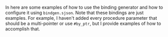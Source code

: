 In here are some examples of how to use the binding generator and how to configure it using `bindgen.sjson`. Note that these bindings are just examples. For example, I haven't added every procedure parameter that should be a multi-pointer or use `#by_ptr`, but I provide examples of how to accomplish that.
